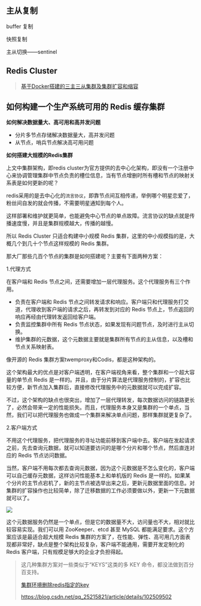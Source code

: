 ## 主从复制

buffer 复制





快照复制



主从切换——sentinel



## Redis Cluster

> [基于Docker搭建的三主三从集群及集群扩容和缩容](https://blog.csdn.net/weixin_45974277/article/details/125376644)







## 如何构建一个生产系统可用的 Redis 缓存集群

**如何解决数据量大、高可用和高并发问题**

- 分片多节点存储解决数据量大，高并发问题
- 从节点，哨兵节点解决高可用问题

**如何搭建大规模的Redis集群**

上文中集群架构，即redis cluster为官方提供的去中心化架构，即没有一个注册中心来协调管理集群中节点负责的槽位信息，当有节点增删时所有槽和节点的映射关系表是如何更新的呢？

redis采用的是去中心化的`流言协议`，即靠节点间互相传递，举例哪个明星恋爱了，粉丝间自发的就会传播，不需要明星通知到每个人。

这样部署和维护就更简单，也能避免中心节点的单点故障。流言协议的缺点就是传播速度慢，并且是集群规模越大，传播的越慢。

所以 Redis Cluster 只适合构建中小规模 Redis 集群，这里的中小规模指的是，大概几个到几十个节点这样规模的 Redis 集群。

那大厂那些几百个节点的集群是如何搭建呢？主要有下面两种方案：

1.代理方式

在客户端和 Redis 节点之间，还需要增加一层代理服务。这个代理服务有三个作用。

- 负责在客户端和 Redis 节点之间转发请求和响应。客户端只和代理服务打交道，代理收到客户端的请求之后，再转发到对应的 Redis 节点上，节点返回的响应再经由代理转发返回给客户端。
- 负责监控集群中所有 Redis 节点状态，如果发现有问题节点，及时进行主从切换。
- 维护集群的元数据，这个元数据主要就是集群所有节点的主从信息，以及槽和节点关系映射表。

像开源的 Redis 集群方案twemproxy和Codis，都是这种架构的。

这个架构最大的优点是对客户端透明，在客户端视角来看，整个集群和一个超大容量的单节点 Redis 是一样的。并且，由于分片算法是代理服务控制的，扩容也比较方便，新节点加入集群后，直接修改代理服务中的元数据就可以完成扩容。 

不过，这个架构的缺点也很突出，增加了一层代理转发，每次数据访问的链路更长了，必然会带来一定的性能损失。而且，代理服务本身又是集群的一个单点，当然，我们可以把代理服务也做成一个集群来解决单点问题，那样集群就更复杂了。

2.客户端方式

不用这个代理服务，把代理服务的寻址功能前移到客户端中去。客户端在发起请求之前，先去查询元数据，就可以知道要访问的是哪个分片和哪个节点，然后直连对应的 Redis 节点访问数据。

当然，客户端不用每次都去查询元数据，因为这个元数据是不怎么变化的，客户端可以自己缓存元数据，这样访问性能基本上和单机版的 Redis 是一样的。如果某个分片的主节点宕机了，新的主节点被选举出来之后，更新元数据里面的信息。对集群的扩容操作也比较简单，除了迁移数据的工作必须要做以外，更新一下元数据就可以了。

![](https://yitiaoit.oss-cn-beijing.aliyuncs.com/img/dcaced0a9ce9842ef688c9626accdcda.jpg)

这个元数据服务仍然是一个单点，但是它的数据量不大，访问量也不大，相对就比较容易实现。我们可以用 ZooKeeper、etcd 甚至 MySQL 都能满足要求。这个方案应该是最适合超大规模 Redis 集群的方案了，在性能、弹性、高可用几方面表现都非常好，缺点是整个架构比较复杂，客户端不能通用，需要开发定制化的 Redis 客户端，只有规模足够大的企业才负担得起。

> 这几种集群方案对一些类似于“KEYS”这类的多 KEY 命令，都没法做到百分百支持。
>
> [集群环境删除redis指定的key](https://www.cnblogs.com/xifenglou/p/10676772.html)
>
> https://blog.csdn.net/qq_25215821/article/details/102509502

